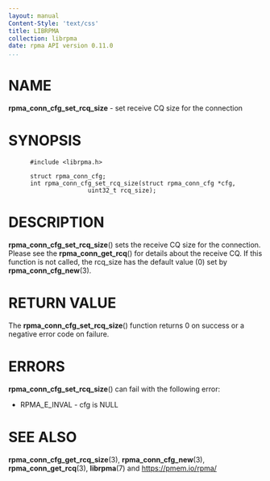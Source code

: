 ```yaml
---
layout: manual
Content-Style: 'text/css'
title: LIBRPMA
collection: librpma
date: rpma API version 0.11.0
...
```


[comment]: <> (SPDX-License-Identifier: BSD-3-Clause)
[comment]: <> (Copyright 2020, Intel Corporation)

NAME
====

**rpma\_conn\_cfg\_set\_rcq\_size** - set receive CQ size for the
connection

SYNOPSIS
========

          #include <librpma.h>

          struct rpma_conn_cfg;
          int rpma_conn_cfg_set_rcq_size(struct rpma_conn_cfg *cfg,
                          uint32_t rcq_size);

DESCRIPTION
===========

**rpma\_conn\_cfg\_set\_rcq\_size**() sets the receive CQ size for the
connection. Please see the **rpma\_conn\_get\_rcq**() for details about
the receive CQ. If this function is not called, the rcq\_size has the
default value (0) set by **rpma\_conn\_cfg\_new**(3).

RETURN VALUE
============

The **rpma\_conn\_cfg\_set\_rcq\_size**() function returns 0 on success
or a negative error code on failure.

ERRORS
======

**rpma\_conn\_cfg\_set\_rcq\_size**() can fail with the following error:

-   RPMA\_E\_INVAL - cfg is NULL

SEE ALSO
========

**rpma\_conn\_cfg\_get\_rcq\_size**(3), **rpma\_conn\_cfg\_new**(3),
**rpma\_conn\_get\_rcq**(3), **librpma**(7) and https://pmem.io/rpma/
